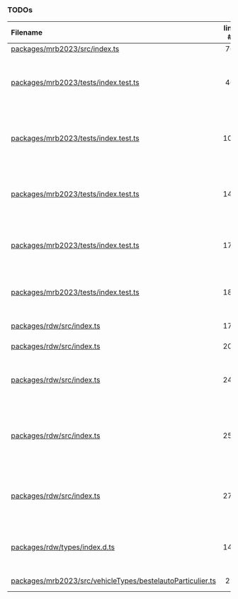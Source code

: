 ### TODOs

| Filename                                                                                                                     | line # | TODO                                                                  |
| :--------------------------------------------------------------------------------------------------------------------------- | :----: | :-------------------------------------------------------------------- |
| [packages/mrb2023/src/index.ts](packages/mrb2023/src/index.ts#L76)                                                           |   76   |                                                                       |
| [packages/mrb2023/tests/index.test.ts](packages/mrb2023/tests/index.test.ts#L46)                                             |   46   | indien niet woonachtig in nederland, worden opcenten niet meegerekend |
| [packages/mrb2023/tests/index.test.ts](packages/mrb2023/tests/index.test.ts#L103)                                            |  103   | we receive 1978 while the baseline gives 1977. not sure what is wrong |
| [packages/mrb2023/tests/index.test.ts](packages/mrb2023/tests/index.test.ts#L143)                                            |  143   | we receive 52 while the baseline gives 65. not sure what is wrong     |
| [packages/mrb2023/tests/index.test.ts](packages/mrb2023/tests/index.test.ts#L175)                                            |  175   | this scenario is not covered in baseline calculator                   |
| [packages/mrb2023/tests/index.test.ts](packages/mrb2023/tests/index.test.ts#L182)                                            |  182   | this scenario is not covered in baseline calculator                   |
| [packages/rdw/src/index.ts](packages/rdw/src/index.ts#L172)                                                                  |  172   | is this correct?                                                      |
| [packages/rdw/src/index.ts](packages/rdw/src/index.ts#L202)                                                                  |  202   | add 115R-installatie                                                  |
| [packages/rdw/src/index.ts](packages/rdw/src/index.ts#L247)                                                                  |  247   | this should be moved to mrb{revision} as it could change yoy          |
| [packages/rdw/src/index.ts](packages/rdw/src/index.ts#L255)                                                                  |  255   | De bestelauto moet minimaal 12 jaar oud zijn bij het begin van het    |
| [packages/rdw/src/index.ts](packages/rdw/src/index.ts#L272)                                                                  |  272   | bij het motorrijtuig vermeld staat dat het affabriek roetfilter       |
| [packages/rdw/types/index.d.ts](packages/rdw/types/index.d.ts#L148)                                                          |  148   | this should be moved to mrb{revision} as it could change yoy          |
| [packages/mrb2023/src/vehicleTypes/bestelautoParticulier.ts](packages/mrb2023/src/vehicleTypes/bestelautoParticulier.ts#L21) |   21   | is this correct?                                                      |
